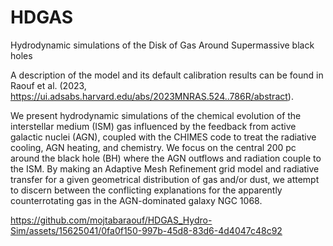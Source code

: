 # HDGAS
 Hydrodynamic simulations of the Disk of Gas Around Supermassive black holes 


A description of the model and its default calibration results can be found in Raouf et al. (2023, https://ui.adsabs.harvard.edu/abs/2023MNRAS.524..786R/abstract). 

We present hydrodynamic simulations of the chemical evolution of the interstellar medium (ISM) gas influenced by the feedback from active galactic nuclei (AGN), coupled with the CHIMES code to treat the radiative cooling, AGN heating, and chemistry. We focus on the central 200 pc around the black hole (BH) where the AGN outflows and radiation couple to the ISM. By making an Adaptive Mesh Refinement grid model and radiative transfer for a given geometrical distribution of gas and/or dust, we attempt to discern between the conflicting explanations for the apparently counterrotating gas in the AGN-dominated galaxy NGC 1068.



https://github.com/mojtabaraouf/HDGAS_Hydro-Sim/assets/15625041/0fa0f150-997b-45d8-83d6-4d4047c48c92

